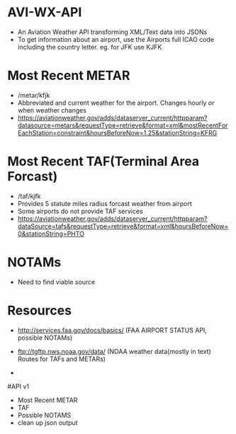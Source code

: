 # AVI-WX-API
- An Aviation Weather API transforming XML/Text data into JSONs
- To get information about an airport, use the Airports full ICAO code including the country letter. eg. for JFK use KJFK

# Most Recent METAR
- /metar/kfjk
- Abbreviated and current weather for the airport. Changes hourly or when weather changes
- https://aviationweather.gov/adds/dataserver_current/httpparam?datasource=metars&requestType=retrieve&format=xml&mostRecentForEachStation=constraint&hoursBeforeNow=1.25&stationString=KFRG

# Most Recent TAF(Terminal Area Forcast)
- /taf/kjfk
- Provides 5 statute miles radius forcast weather from airport
- Some airports do not provide TAF services
- https://aviationweather.gov/adds/dataserver_current/httpparam?dataSource=tafs&requestType=retrieve&format=xml&hoursBeforeNow=0&stationString=PHTO

# NOTAMs
- Need to find viable source

# Resources
- http://services.faa.gov/docs/basics/ (FAA AIRPORT STATUS API, possible NOTAMs)

- ftp://tgftp.nws.noaa.gov/data/ (NOAA weather data(mostly in text) Routes for TAFs and METARs)

- 

#API v1
- Most Recent METAR
- TAF
- Possible NOTAMS
- clean up json output
